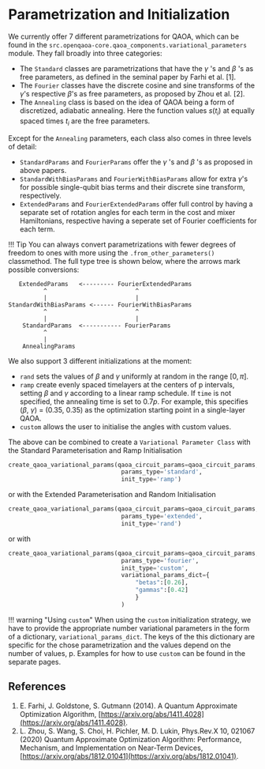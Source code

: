 # Parametrization and Initialization

We currently offer 7 different parametrizations for QAOA, which can be found in
the `src.openqaoa-core.qaoa_components.variational_parameters` module. They fall broadly into three categories:

* The `Standard` classes are parametrizations that have the $\gamma$ 's and $\beta$ 's as free parameters, as defined in the seminal paper by Farhi et al. [1].
* The `Fourier` classes have the discrete cosine and sine transforms of the $\gamma$'s respective $\beta$'s as free parameters, as proposed by Zhou et al. [2].
* The `Annealing` class is based on the idea of QAOA being a form of discretized, adiabatic annealing. Here the function values $s(t_i)$ at equally spaced times $t_i$ are the free parameters.

Except for the `Annealing` parameters, each class also comes in three levels of detail: 

* `StandardParams` and `FourierParams` offer the $\gamma$ 's and $\beta$ 's as proposed in above papers. 
* `StandardWithBiasParams` and `FourierWithBiasParams` allow for extra $\gamma$'s for possible single-qubit bias terms and their discrete sine transform, respectively.
* `ExtendedParams` and `FourierExtendedParams` offer full control by having a separate set of rotation angles for each term in the cost and mixer Hamiltonians, respective having a seperate set of Fourier coefficients for each term.


!!! Tip
    You can always convert parametrizations with fewer degrees of freedom to ones with more using the `.from_other_parameters()` classmethod. The full type
    tree is shown below, where the arrows mark possible conversions:

```
   ExtendedParams   <--------- FourierExtendedParams
          ^                         ^
          |                         |
StandardWithBiasParams <------ FourierWithBiasParams
          ^                         ^
          |                         |
    StandardParams  <----------- FourierParams
          ^
          |
    AnnealingParams
```

We also support 3 different initializations at the moment:

* `rand` sets the values of $\beta$ and $\gamma$ uniformly at random in the range $[0, \pi]$. 
* `ramp` create evenly spaced timelayers at the centers of p intervals, setting $\beta$ and $\gamma$ according
            to a linear ramp schedule. If `time` is not specified, the annealing time is set to $0.7p$. For example, this specifies ($\beta$, $\gamma$) = (0.35, 0.35) as the optimization starting point in a single-layer QAOA.
* `custom` allows the user to initialise the angles with custom values.

The above can be combined to create a `Variational Parameter Class` with the Standard Parameterisation and Ramp Initialisation

```Python
create_qaoa_variational_params(qaoa_circuit_params=qaoa_circuit_params,
                                params_type='standard',
                                init_type='ramp')

```
or with the Extended Parameterisation and Random Initialisation
```Python
create_qaoa_variational_params(qaoa_circuit_params=qaoa_circuit_params,
                                params_type='extended',
                                init_type='rand')
```

or with 

```Python
create_qaoa_variational_params(qaoa_circuit_params=qaoa_circuit_params,
                                params_type='fourier',
                                init_type='custom',
                                variational_params_dict={
                                    "betas":[0.26],
                                    "gammas":[0.42]
                                    }
                                )
```

!!! warning "Using `custom`"
    When using the `custom` initialization strategy, we have to provide the appropriate number variational parameters in the form of a dictionary, `variational_params_dict`. The keys of the this dictionary are specific for the chose parametrization and the values depend on the number of values, p. Examples for how to use `custom` can be found in the separate pages.

References
----------
1. E. Farhi, J. Goldstone, S. Gutmann (2014). A Quantum Approximate Optimization Algorithm, [https://arxiv.org/abs/1411.4028](https://arxiv.org/abs/1411.4028).
2. L. Zhou, S. Wang, S. Choi, H. Pichler, M. D. Lukin, Phys.Rev.X 10, 021067 (2020) Quantum Approximate Optimization Algorithm: Performance, Mechanism, and Implementation on Near-Term Devices, [https://arxiv.org/abs/1812.01041](https://arxiv.org/abs/1812.01041).
